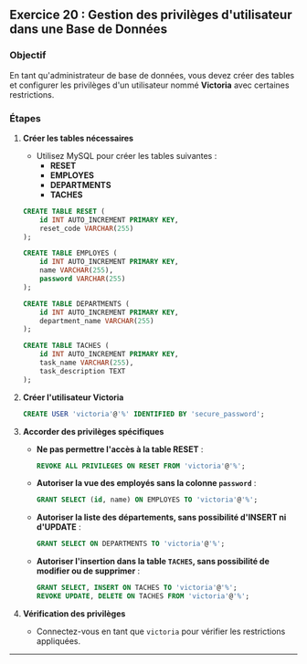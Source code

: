 ## Exercice 20 : Gestion des privilèges d'utilisateur dans une Base de Données

### Objectif
En tant qu'administrateur de base de données, vous devez créer des tables et configurer les privilèges d'un utilisateur nommé **Victoria** avec certaines restrictions.

### Étapes

1. **Créer les tables nécessaires**
   - Utilisez MySQL pour créer les tables suivantes :
     - **RESET**
     - **EMPLOYES**
     - **DEPARTMENTS**
     - **TACHES**

   ```sql
   CREATE TABLE RESET (
       id INT AUTO_INCREMENT PRIMARY KEY,
       reset_code VARCHAR(255)
   );

   CREATE TABLE EMPLOYES (
       id INT AUTO_INCREMENT PRIMARY KEY,
       name VARCHAR(255),
       password VARCHAR(255)
   );

   CREATE TABLE DEPARTMENTS (
       id INT AUTO_INCREMENT PRIMARY KEY,
       department_name VARCHAR(255)
   );

   CREATE TABLE TACHES (
       id INT AUTO_INCREMENT PRIMARY KEY,
       task_name VARCHAR(255),
       task_description TEXT
   );
   ```

2. **Créer l'utilisateur Victoria**
   ```sql
   CREATE USER 'victoria'@'%' IDENTIFIED BY 'secure_password';
   ```

3. **Accorder des privilèges spécifiques**
   - **Ne pas permettre l'accès à la table RESET** :
     ```sql
     REVOKE ALL PRIVILEGES ON RESET FROM 'victoria'@'%';
     ```

   - **Autoriser la vue des employés sans la colonne `password`** :
     ```sql
     GRANT SELECT (id, name) ON EMPLOYES TO 'victoria'@'%';
     ```

   - **Autoriser la liste des départements, sans possibilité d'INSERT ni d'UPDATE** :
     ```sql
     GRANT SELECT ON DEPARTMENTS TO 'victoria'@'%';
     ```

   - **Autoriser l'insertion dans la table `TACHES`, sans possibilité de modifier ou de supprimer** :
     ```sql
     GRANT SELECT, INSERT ON TACHES TO 'victoria'@'%';
     REVOKE UPDATE, DELETE ON TACHES FROM 'victoria'@'%';
     ```

4. **Vérification des privilèges**
   - Connectez-vous en tant que `victoria` pour vérifier les restrictions appliquées.

---